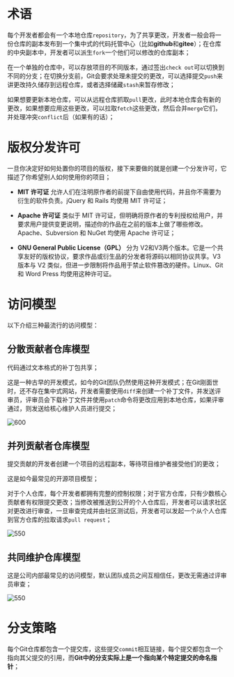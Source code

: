# 术语

每个开发者都会有一个本地仓库`repository`，为了共享更改，开发者一般会将一份仓库的副本发布到一个集中式的代码托管中心（比如**github**和**gitee**）；在仓库的中央副本中，开发者可以派生`fork`一个他们可以修改的仓库副本；

在一个单独的仓库中，可以存放项目的不同版本，通过签出`check out`可以切换到不同的分支；在切换分支前，Git会要求处理未提交的更改，可以选择提交`push`来讲更改持久储存到远程仓库，或者选择储藏`stash`来暂存修改；

如果想要更新本地仓库，可以从远程仓库抓取`pull`更改，此时本地仓库会有新的更改，如果想要应用这些更改，可以拉取`fetch`这些更改，然后合并`merge`它们，并处理冲突`conflict`后（如果有的话）；

# 版权分发许可

一旦你决定好如何处置你的项目的版权，接下来要做的就是创建一个分发许可，它描述了你希望别人如何使用你的项目；

- **MIT 许可证**
	允许人们在注明原作者的前提下自由使用代码，并且你不需要为衍生的软件负责。jQuery 和 Rails 均使用 MIT 许可证；

- **Apache 许可证**
	类似于 MIT 许可证，但明确将原作者的专利授权给用户，并要求用户提供变更说明，描述你的作品在之前的版本上做了哪些修改。Apache、Subversion 和 NuGet 均使用 Apache 许可证；

- **GNU General Public License（GPL）**
	分为 V2和V3两个版本。它是一个共享友好的版权协议，要求作品或衍生品的分发者将源码以相同协议共享。V3 版本与 V2 类似，但进一步限制将作品用于禁止软件篡改的硬件。Linux、Git 和 Word Press 均使用这种许可证。

# 访问模型

以下介绍三种最流行的访问模型：

## 分散贡献者仓库模型

代码通过文本格式的补丁包共享；

这是一种古早的开发模式，如今的Git团队仍然使用这种开发模式；在Git刚面世时，还不存在集中式网站，开发者需要使用`diff`来创建一个补丁文件，并发送评审员，评审员会下载补丁文件并使用`patch`命令将更改应用到本地仓库，如果评审通过，则发送给核心维护人员进行提交；

![600](https://pic-1315225359.cos.ap-shanghai.myqcloud.com/20241007155132.png)


## 并列贡献者仓库模型

提交贡献的开发者创建一个项目的远程副本，等待项目维护者接受他们的更改；

这是如今最常见的开源项目模型；

对于个人仓库，每个开发者都拥有完整的控制权限；对于官方仓库，只有少数核心贡献者有权限提交更改；当修改被推送到公开的个人仓库后，开发者可以请求社区对更改进行审查，一旦审查完成并由社区测试后，开发者可以发起一个从个人仓库到官方仓库的拉取请求`pull request`；

![550](https://pic-1315225359.cos.ap-shanghai.myqcloud.com/20241007155538.png)


## 共同维护仓库模型

这是公司内部最常见的访问模型，默认团队成员之间互相信任，更改无需通过评审员审查；

![550](https://pic-1315225359.cos.ap-shanghai.myqcloud.com/20241007160458.png)

# 分支策略

每个Git仓库都包含一个提交库，这些提交`commit`相互链接，每个提交都包含一个指向其父提交的引用，而**Git中的分支实际上是一个指向某个特定提交的命名指针**；


